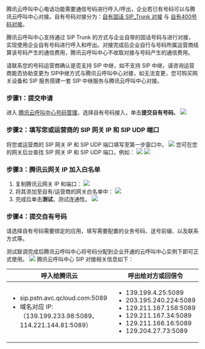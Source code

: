 腾讯云呼叫中心电话功能需要通信号码进行呼入/呼出，企业若已有号码可以与腾讯云呼叫中心对接。自有号码对接分为：[自有固话 SIP_Trunk 对接](#sip) 与 [自有400号码对接](#400)。

腾讯云呼叫中心支持通过 SIP Trunk 的方式与企业自带的固话号码与进行对接，实现使用企业自有号码进行呼入和呼出。对接完成后企业自行与号码所属运营商结算该号码产生的通信费用，腾讯云呼叫中心不收取对接与号码产生的通信费用。

请联系您的号码运营商确认是否支持 SIP 中继，如不支持 SIP 中继，请咨询运营商能否协助变更为 SIP中继方式与腾讯云呼叫中心对接，如无法变更，您可购买网关设备和 SIP 服务搭建一套 SIP 中继服务与腾讯云呼叫中心对接。

### 步骤1：提交申请
进入 [腾讯云呼叫中心号码管理](https://console.cloud.tencent.com/ccc)，选择自有号码接入，单击**提交自有号码**。
![](https://qcloudimg.tencent-cloud.cn/raw/16fb131a87e90a616c6b91add8fe67df.png)

### 步骤2：填写您或运营商的 SIP 网关 IP 和 SIP UDP 端口
将您或运营商的 SIP 网关 IP 和 SIP UDP 端口填写至第一步窗口中。
![](https://qcloudimg.tencent-cloud.cn/raw/b5d883d07230588495282a22115ff857.png)
您可在您的网关后台查找 SIP 网关 IP 和 SIP UDP 端口，例如：
![](https://qcloudimg.tencent-cloud.cn/raw/81d5de98f3100f3ff0c87ff8aeed9aad.png)
![](https://qcloudimg.tencent-cloud.cn/raw/69887f6e7027474e78eb024908a9664e.png)

### 步骤3：腾讯云网关 IP 加入白名单
1. 复制腾讯云网关 IP 和端口：
![](https://qcloudimg.tencent-cloud.cn/raw/a6bc1d9217da1bad7914b6a18c4906cd.png)
2. 将其添加至自有/运营商的网关白名单中：
![](https://qcloudimg.tencent-cloud.cn/raw/7914831a1341b9ec9d2a2be21b8c94d0.png)
3. 完成后单击**测试**，测试连通性。
![](https://qcloudimg.tencent-cloud.cn/raw/bde0aed0cbe1a77f937720eb526263b2.png)

### 步骤4：提交自有号码
请选择自有号码需要绑定的应用，填写需要配置的业务号码、送号前缀、以及联系方式等。

测试联调完成后腾讯云呼叫中心将号码分配到企业开通的云呼叫中心实例下即可正式使用。
![](https://qcloudimg.tencent-cloud.cn/raw/45e725ede9b7a3b4448a3fc4e161c69f.png)
腾讯云呼叫中心 SIP 对接相关信息如下：

<table ><thead ><tr>
<th >呼入给腾讯云</th><th >呼出给对方或回信令</th></tr>

</thead><tbody ><tr>
<td><ul>
<li>sip.pstn.avc.qcloud.com:5089</li>
<li>域名对应 IP:（139.199.233.98:5089、114.221.144.81:5089）</li>
</ul>

</td>
<td><ul>
<li>139.199.4.25:5089</li>
<li>203.195.240.224:5089</li>
<li>129.211.167.158:5089</li>
<li>129.211.167.34:5089</li>
<li>129.211.166.16:5089</li>
<li>129.204.27.73:5089</li>
</ul>

</td>
</tr>

</tbody>
</table>
